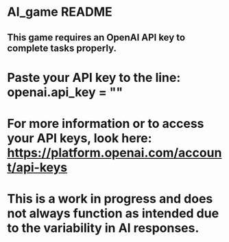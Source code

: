 # AI_game README

## This game requires an OpenAI API key to complete tasks properly.
# Paste your API key to the line: openai.api_key = ""
# For more information or to access your API keys, look here: https://platform.openai.com/account/api-keys

# This is a work in progress and does not always function as intended due to the variability in AI responses.
